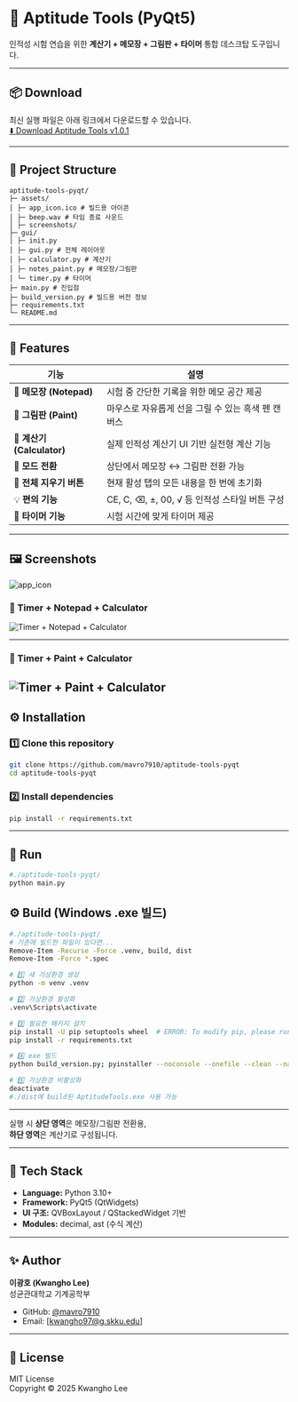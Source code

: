 # 🧮 Aptitude Tools (PyQt5)

인적성 시험 연습을 위한 **계산기 + 메모장 + 그림판 + 타이머** 통합 데스크탑 도구입니다.

---

## 📦 Download
최신 실행 파일은 아래 링크에서 다운로드할 수 있습니다.  
[⬇️ Download Aptitude Tools v1.0.1](https://github.com/mavro7910/aptitude-tools-pyqt/releases/latest)

---

## 📁 Project Structure

```
aptitude-tools-pyqt/
├─ assets/
│ ├─ app_icon.ico # 빌드용 아이콘
│ ├─ beep.wav # 타임 종료 사운드
│ ├─ screenshots/
├─ gui/
│ ├─ init.py
│ ├─ gui.py # 전체 레이아웃
│ ├─ calculator.py # 계산기
│ ├─ notes_paint.py # 메모장/그림판
│ └─ timer.py # 타이머
├─ main.py # 진입점
├─ build_version.py # 빌드용 버전 정보
├─ requirements.txt
└─ README.md
```

---

## 📌 Features

| 기능 | 설명 |
|------|------|
| 🧾 **메모장 (Notepad)** | 시험 중 간단한 기록을 위한 메모 공간 제공 |
| 🎨 **그림판 (Paint)** | 마우스로 자유롭게 선을 그릴 수 있는 흑색 펜 캔버스 |
| 🧮 **계산기 (Calculator)** | 실제 인적성 계산기 UI 기반 실전형 계산 기능 |
| 🔄 **모드 전환** | 상단에서 메모장 ↔ 그림판 전환 가능 |
| 🧹 **전체 지우기 버튼** | 현재 활성 탭의 모든 내용을 한 번에 초기화 |
| 💡 **편의 기능** | CE, C, ⌫, ±, 00, √ 등 인적성 스타일 버튼 구성 |
| 🧠 **타이머 기능** | 시험 시간에 맞게 타이머 제공 |

---

## 🖼️ Screenshots

![app_icon](./assets/app_icon.ico)

### 🧾 Timer + Notepad + Calculator
![Timer + Notepad + Calculator](./assets/screenshots/notepad_calculator_251016.jpg)

---

### 🎨 Timer + Paint + Calculator
![Timer + Paint + Calculator](./assets/screenshots/paint_calculator_251016.jpg)
---

## ⚙️ Installation

### 1️⃣ Clone this repository
```bash
git clone https://github.com/mavro7910/aptitude-tools-pyqt
cd aptitude-tools-pyqt
```

### 2️⃣ Install dependencies
```bash
pip install -r requirements.txt
```

---

## 🚀 Run
```bash
#./aptitude-tools-pyqt/
python main.py
```


## ⚙️ Build (Windows .exe 빌드)

```bash
#./aptitude-tools-pyqt/
# 기존에 빌드한 파일이 있다면...
Remove-Item -Recurse -Force .venv, build, dist
Remove-Item -Force *.spec
```

```bash
# 1️⃣ 새 가상환경 생성
python -m venv .venv
```

```bash
# 2️⃣ 가상환경 활성화
.venv\Scripts\activate
```

```bash
# 3️⃣ 필요한 패키지 설치
pip install -U pip setuptools wheel  # ERROR: To modify pip, please run the following command: 에러 발생 시 에러 내용 하단 명령어로 재설치
pip install -r requirements.txt
```

```bash
# 4️⃣ exe 빌드
python build_version.py; pyinstaller --noconsole --onefile --clean --name "AptitudeTools" --icon "assets/app_icon.ico" --add-data "assets;assets" --version-file "version_file.txt" main.py
```

```bash
# 5️⃣ 가상환경 비활성화
deactivate
#./dist에 build된 AptitudeTools.exe 사용 가능
```

---

실행 시 **상단 영역**은 메모장/그림판 전환용,  
**하단 영역**은 계산기로 구성됩니다.

---

## 🧠 Tech Stack
- **Language:** Python 3.10+
- **Framework:** PyQt5 (QtWidgets)
- **UI 구조:** QVBoxLayout / QStackedWidget 기반
- **Modules:** decimal, ast (수식 계산)

---

## ✨ Author
**이광호 (Kwangho Lee)**  
성균관대학교 기계공학부  

- GitHub: [@mavro7910](https://github.com/mavro7910)  
- Email: [kwangho97@g.skku.edu]

---

## 📜 License
MIT License  
Copyright © 2025 Kwangho Lee
